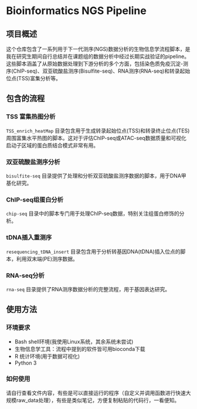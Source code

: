 # Bioinformatics NGS Pipeline

## 项目概述
这个仓库包含了一系列用于下一代测序(NGS)数据分析的生物信息学流程脚本，是我在研究生期间自行总结并在课题组的数据分析中经过长期实战验证的pipeline。这些脚本涵盖了从原始数据处理到下游分析的多个方面，包括染色质免疫沉淀-测序(ChIP-seq)、双亚硫酸盐测序(Bisulfite-seq)、RNA测序(RNA-seq)和转录起始位点(TSS)富集分析等。

## 包含的流程

### TSS 富集热图分析
`TSS_enrich_heatMap` 目录包含用于生成转录起始位点(TSS)和转录终止位点(TES)周围富集水平热图的脚本。这对于评估ChIP-seq或ATAC-seq数据质量和可视化启动子区域的蛋白质结合模式非常有用。

### 双亚硫酸盐测序分析
`bisulfite-seq` 目录提供了处理和分析双亚硫酸盐测序数据的脚本，用于DNA甲基化研究。

### ChIP-seq组蛋白分析
`chip-seq` 目录中的脚本专门用于处理ChIP-seq数据，特别关注组蛋白修饰的分析。

### tDNA插入重测序
`resequencing_tDNA_insert` 目录包含用于分析转基因DNA(tDNA)插入位点的脚本，利用双末端(PE)测序数据。

### RNA-seq分析
`rna-seq` 目录提供了RNA测序数据分析的完整流程，用于基因表达研究。

## 使用方法

### 环境要求
- Bash shell环境(我使用Linux系统，其余系统未尝试)
- 生物信息学工具：流程中提到的软件皆可用bioconda下载
- R 统计环境(用于数据可视化)
- Python 3

### 如何使用
请自行查看文件内容，有些是可以直接运行的程序（自定义并调用函数进行快速大规模raw_data处理），有些是类似笔记，方便复制粘贴的代码行，一看便知。
